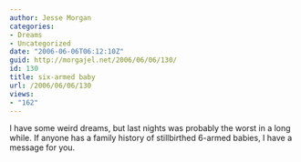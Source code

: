 ```yaml
---
author: Jesse Morgan
categories:
- Dreams
- Uncategorized
date: "2006-06-06T06:12:10Z"
guid: http://morgajel.net/2006/06/06/130/
id: 130
title: six-armed baby
url: /2006/06/06/130
views:
- "162"
---
```


I have some weird dreams, but last nights was probably the worst in a long while. If anyone has a family history of stillbirthed 6-armed babies, I have a message for you.
